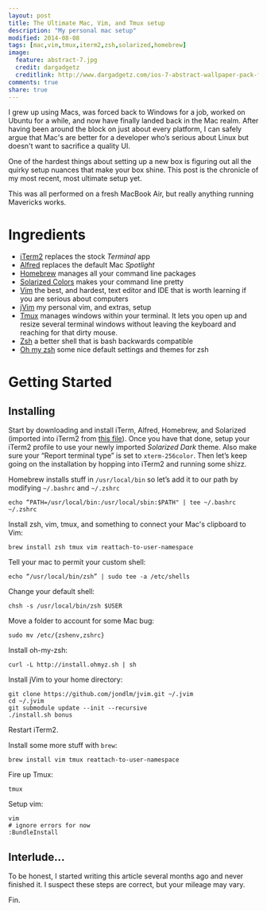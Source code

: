 ```yaml
---
layout: post
title: The Ultimate Mac, Vim, and Tmux setup
description: "My personal mac setup"
modified: 2014-08-08
tags: [mac,vim,tmux,iterm2,zsh,solarized,homebrew]
image:
  feature: abstract-7.jpg
  credit: dargadgetz
  creditlink: http://www.dargadgetz.com/ios-7-abstract-wallpaper-pack-for-iphone-5-and-ipod-touch-retina/
comments: true
share: true
---
```


I grew up using Macs, was forced back to Windows for a job, worked on Ubuntu
for a while, and now have finally landed back in the Mac realm. After having
been around the block on just about every platform, I can safely argue that
Mac's are better for a developer who’s serious about Linux but doesn't want to
sacrifice a quality UI.

One of the hardest things about setting up a new box is figuring out all the
quirky setup nuances that make your box shine. This post is the chronicle of my
most recent, most ultimate setup yet.

This was all performed on a fresh MacBook Air, but really anything running
Mavericks works.

# Ingredients

- [iTerm2](http://www.iterm2.com/#/section/home) replaces the stock *Terminal*
  app
- [Alfred](http://www.alfredapp.com/) replaces the default Mac *Spotlight*
- [Homebrew](http://brew.sh/) manages all your command line packages
- [Solarized Colors](http://ethanschoonover.com/solarized/files/solarized.zip)
  makes your command line pretty
- [Vim](http://en.wikipedia.org/wiki/Vim_(text_editor)) the best, and hardest,
  text editor and IDE that is worth learning if you are serious about computers
- [jVim](http://github.com/jondlm/jvim) my personal vim, and extras, setup
- [Tmux](http://en.wikipedia.org/wiki/Tmux) manages windows within your
  terminal. It lets you open up and resize several terminal windows without
  leaving the keyboard and reaching for that dirty mouse.
- [Zsh](http://en.wikipedia.org/wiki/Z_shell) a better shell that is bash
  backwards compatible
- [Oh my zsh](https://github.com/robbyrussell/oh-my-zsh) some nice default
  settings and themes for zsh

# Getting Started

## Installing

Start by downloading and install iTerm, Alfred, Homebrew, and Solarized
(imported into iTerm2 from [this file][solar-file]). Once you have that done,
setup your iTerm2 profile to use your newly imported *Solarized Dark* theme.
Also make sure your “Report terminal type” is set to `xterm-256color`. Then
let’s keep going on the installation by hopping into iTerm2 and running some
shizz.

Homebrew installs stuff in `/usr/local/bin` so let’s add it to our path by
modifying `~/.bashrc` and `~/.zshrc`

    echo “PATH=/usr/local/bin:/usr/local/sbin:$PATH" | tee ~/.bashrc ~/.zshrc

Install zsh, vim, tmux, and something to connect your Mac's clipboard to Vim:

    brew install zsh tmux vim reattach-to-user-namespace

Tell your mac to permit your custom shell:

    echo “/usr/local/bin/zsh” | sudo tee -a /etc/shells

Change your default shell:

    chsh -s /usr/local/bin/zsh $USER

Move a folder to account for some Mac bug:

    sudo mv /etc/{zshenv,zshrc}

Install oh-my-zsh:

    curl -L http://install.ohmyz.sh | sh

Install jVim to your home directory:

    git clone https://github.com/jondlm/jvim.git ~/.jvim
    cd ~/.jvim
    git submodule update --init --recursive
    ./install.sh bonus

Restart iTerm2.

Install some more stuff with `brew`:

    brew install vim tmux reattach-to-user-namespace

Fire up Tmux:

    tmux

Setup vim:

    vim
    # ignore errors for now
    :BundleInstall

## Interlude...

To be honest, I started writing this article several months ago and never
finished it. I suspect these steps are correct, but your mileage may vary.

Fin.

[solar-file]: https://github.com/altercation/solarized/blob/master/iterm2-colors-solarized/Solarized%20Dark.itermcolors



